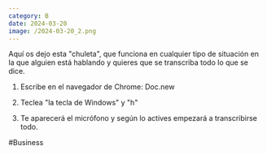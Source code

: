 ```yaml
--- 
category: B 
date: 2024-03-20 
image: /2024-03-20_2.png 
--- 
```


Aquí os dejo esta "chuleta", que funciona en cualquier tipo de situación en la que alguien está hablando y quieres que se transcriba todo lo que se dice. 

1) Escribe en el navegador de Chrome: Doc.new

2) Teclea "la tecla de Windows" y "h"

3) Te aparecerá el micrófono y según lo actives empezará a transcribirse todo. 

#Business